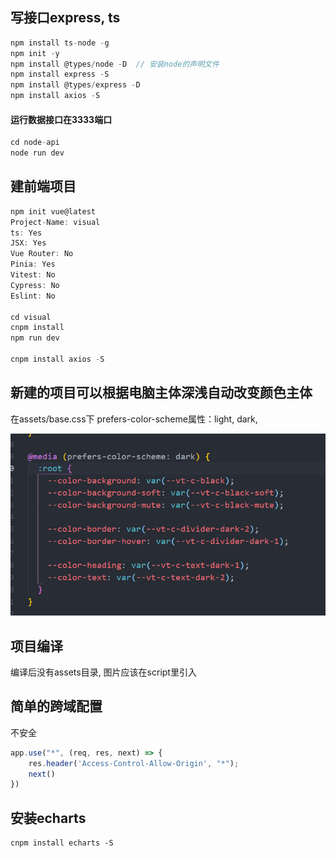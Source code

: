 ## 写接口express, ts

```js
npm install ts-node -g
npm init -y
npm install @types/node -D  // 安装node的声明文件
npm install express -S
npm install @types/express -D
npm install axios -S
```



#### 运行数据接口在3333端口

```js
cd node-api
node run dev
```



## 建前端项目

```js
npm init vue@latest
Project-Name: visual
ts: Yes
JSX: Yes
Vue Router: No
Pinia: Yes
Vitest: No
Cypress: No
Eslint: No

cd visual
cnpm install
npm run dev

cnpm install axios -S
```



## 新建的项目可以根据电脑主体深浅自动改变颜色主体

在assets/base.css下    prefers-color-scheme属性：light, dark, 

![image-20220417183426900](README.assets/image-20220417183426900.png)



## 项目编译

编译后没有assets目录, 图片应该在script里引入



## 简单的跨域配置

不安全

```js
app.use("*", (req, res, next) => {
    res.header('Access-Control-Allow-Origin', "*");
    next()
})
```



## 安装echarts

```
cnpm install echarts -S
```

